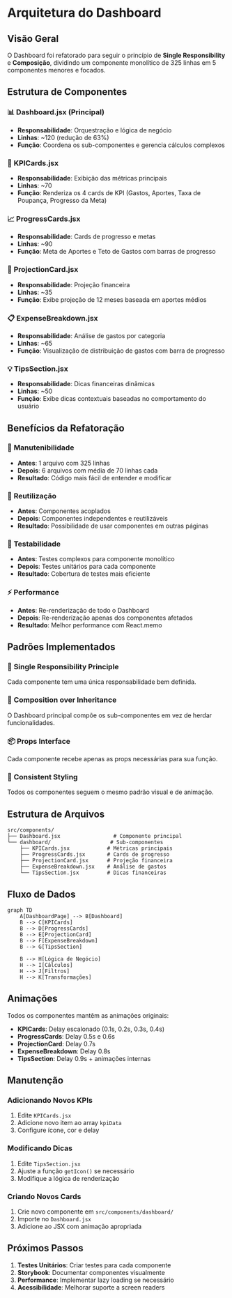 # Arquitetura do Dashboard

## Visão Geral

O Dashboard foi refatorado para seguir o princípio de **Single Responsibility** e **Composição**, dividindo um componente monolítico de 325 linhas em 5 componentes menores e focados.

## Estrutura de Componentes

### 📊 **Dashboard.jsx** (Principal)
- **Responsabilidade**: Orquestração e lógica de negócio
- **Linhas**: ~120 (redução de 63%)
- **Função**: Coordena os sub-componentes e gerencia cálculos complexos

### 🎯 **KPICards.jsx**
- **Responsabilidade**: Exibição das métricas principais
- **Linhas**: ~70
- **Função**: Renderiza os 4 cards de KPI (Gastos, Aportes, Taxa de Poupança, Progresso da Meta)

### 📈 **ProgressCards.jsx**
- **Responsabilidade**: Cards de progresso e metas
- **Linhas**: ~90
- **Função**: Meta de Aportes e Teto de Gastos com barras de progresso

### 🔮 **ProjectionCard.jsx**
- **Responsabilidade**: Projeção financeira
- **Linhas**: ~35
- **Função**: Exibe projeção de 12 meses baseada em aportes médios

### 📋 **ExpenseBreakdown.jsx**
- **Responsabilidade**: Análise de gastos por categoria
- **Linhas**: ~65
- **Função**: Visualização de distribuição de gastos com barra de progresso

### 💡 **TipsSection.jsx**
- **Responsabilidade**: Dicas financeiras dinâmicas
- **Linhas**: ~50
- **Função**: Exibe dicas contextuais baseadas no comportamento do usuário

## Benefícios da Refatoração

### 🧹 **Manutenibilidade**
- **Antes**: 1 arquivo com 325 linhas
- **Depois**: 6 arquivos com média de 70 linhas cada
- **Resultado**: Código mais fácil de entender e modificar

### 🔄 **Reutilização**
- **Antes**: Componentes acoplados
- **Depois**: Componentes independentes e reutilizáveis
- **Resultado**: Possibilidade de usar componentes em outras páginas

### 🧪 **Testabilidade**
- **Antes**: Testes complexos para componente monolítico
- **Depois**: Testes unitários para cada componente
- **Resultado**: Cobertura de testes mais eficiente

### ⚡ **Performance**
- **Antes**: Re-renderização de todo o Dashboard
- **Depois**: Re-renderização apenas dos componentes afetados
- **Resultado**: Melhor performance com React.memo

## Padrões Implementados

### 🎯 **Single Responsibility Principle**
Cada componente tem uma única responsabilidade bem definida.

### 🧩 **Composition over Inheritance**
O Dashboard principal compõe os sub-componentes em vez de herdar funcionalidades.

### 📦 **Props Interface**
Cada componente recebe apenas as props necessárias para sua função.

### 🎨 **Consistent Styling**
Todos os componentes seguem o mesmo padrão visual e de animação.

## Estrutura de Arquivos

```
src/components/
├── Dashboard.jsx                 # Componente principal
└── dashboard/                   # Sub-componentes
    ├── KPICards.jsx            # Métricas principais
    ├── ProgressCards.jsx       # Cards de progresso
    ├── ProjectionCard.jsx      # Projeção financeira
    ├── ExpenseBreakdown.jsx    # Análise de gastos
    └── TipsSection.jsx         # Dicas financeiras
```

## Fluxo de Dados

```mermaid
graph TD
    A[DashboardPage] --> B[Dashboard]
    B --> C[KPICards]
    B --> D[ProgressCards]
    B --> E[ProjectionCard]
    B --> F[ExpenseBreakdown]
    B --> G[TipsSection]
    
    B --> H[Lógica de Negócio]
    H --> I[Cálculos]
    H --> J[Filtros]
    H --> K[Transformações]
```

## Animações

Todos os componentes mantêm as animações originais:
- **KPICards**: Delay escalonado (0.1s, 0.2s, 0.3s, 0.4s)
- **ProgressCards**: Delay 0.5s e 0.6s
- **ProjectionCard**: Delay 0.7s
- **ExpenseBreakdown**: Delay 0.8s
- **TipsSection**: Delay 0.9s + animações internas

## Manutenção

### Adicionando Novos KPIs
1. Edite `KPICards.jsx`
2. Adicione novo item ao array `kpiData`
3. Configure ícone, cor e delay

### Modificando Dicas
1. Edite `TipsSection.jsx`
2. Ajuste a função `getIcon()` se necessário
3. Modifique a lógica de renderização

### Criando Novos Cards
1. Crie novo componente em `src/components/dashboard/`
2. Importe no `Dashboard.jsx`
3. Adicione ao JSX com animação apropriada

## Próximos Passos

1. **Testes Unitários**: Criar testes para cada componente
2. **Storybook**: Documentar componentes visualmente
3. **Performance**: Implementar lazy loading se necessário
4. **Acessibilidade**: Melhorar suporte a screen readers
